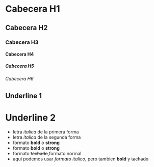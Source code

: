 # Cabecera H1
## Cabecera H2
### Cabecera H3
#### Cabecera H4
##### Cabecera H5
###### Cabecera H6

Underline 1
-----------
Underline 2
============
- letra *italica* de la primera forma
- letra _italica_ de la segunda forma
- formato **bold** o **strong**
- formato __bold__ o __strong__ 
- formato ~~tachado~~,formato normal
- aqui podemos usar *formato italico*, pero tambien **bold** y ~~tachado~~